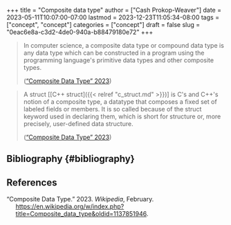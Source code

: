 +++
title = "Composite data type"
author = ["Cash Prokop-Weaver"]
date = 2023-05-11T10:07:00-07:00
lastmod = 2023-12-23T11:05:34-08:00
tags = ["concept", "concept"]
categories = ["concept"]
draft = false
slug = "0eac6e8a-c3d2-4de0-940a-b88479180e72"
+++

> In computer science, a composite data type or compound data type is any data type which can be constructed in a program using the programming language's primitive data types and other composite types.
>
> (<a href="#citeproc_bib_item_1">“Composite Data Type” 2023</a>)

<!--quoteend-->

> A struct [[C++ struct]({{< relref "c_struct.md" >}})] is C's and C++'s notion of a composite type, a datatype that composes a fixed set of labeled fields or members. It is so called because of the struct keyword used in declaring them, which is short for structure or, more precisely, user-defined data structure.
>
> (<a href="#citeproc_bib_item_1">“Composite Data Type” 2023</a>)


## Bibliography {#bibliography}

## References

<style>.csl-entry{text-indent: -1.5em; margin-left: 1.5em;}</style><div class="csl-bib-body">
  <div class="csl-entry"><a id="citeproc_bib_item_1"></a>“Composite Data Type.” 2023. <i>Wikipedia</i>, February. <a href="https://en.wikipedia.org/w/index.php?title=Composite_data_type&oldid=1137851946">https://en.wikipedia.org/w/index.php?title=Composite_data_type&#38;oldid=1137851946</a>.</div>
</div>
